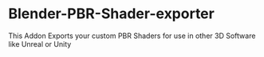 # Blender-PBR-Shader-exporter
This Addon Exports your custom PBR Shaders for use in other 3D Software like Unreal or Unity 
